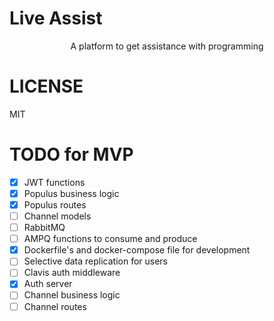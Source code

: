 # Live Assist

<div align="center">
  A platform to get assistance with programming
</div>

# LICENSE

MIT

# TODO for MVP

- [x] JWT functions
- [x] Populus business logic
- [x] Populus routes
- [ ] Channel models
- [ ] RabbitMQ
- [ ] AMPQ functions to consume and produce
- [x] Dockerfile's and docker-compose file for development
- [ ] Selective data replication for users
- [ ] Clavis auth middleware
- [x] Auth server
- [ ] Channel business logic
- [ ] Channel routes

